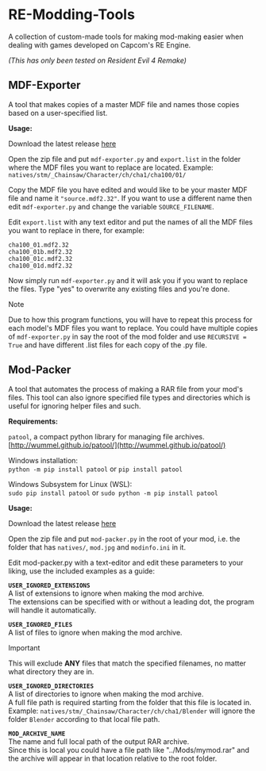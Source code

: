 # **RE-Modding-Tools**
A collection of custom-made tools for making mod-making easier when dealing with games developed on Capcom's RE Engine.  

*(This has only been tested on Resident Evil 4 Remake)*

## **MDF-Exporter**
A tool that makes copies of a master MDF file and names those copies based on a user-specified list.  

**Usage:**

Download the latest release [here](https://github.com/Weeaboo420/RE-Modding-Tools/releases/tag/mdf-exporter)

Open the zip file and put `mdf-exporter.py` and `export.list` in the folder where the MDF files you want to replace are located. Example: `natives/stm/_Chainsaw/Character/ch/cha1/cha100/01/`

Copy the MDF file you have edited and would like to be your master MDF file and name it `"source.mdf2.32"`. If you want to use a different name then edit `mdf-exporter.py` and change the variable `SOURCE_FILENAME`.

Edit `export.list` with any text editor and put the names of all the MDF files you want to replace in there, for example:
```
cha100_01.mdf2.32
cha100_01b.mdf2.32
cha100_01c.mdf2.32
cha100_01d.mdf2.32
```

Now simply run `mdf-exporter.py` and it will ask you if you want to replace the files. Type "yes" to overwrite any existing files and you're done.

> [!NOTE]
> Due to how this program functions, you will have to repeat this process for each model's MDF files you want to replace. You could have multiple copies of `mdf-exporter.py` in say the root of the mod folder and use `RECURSIVE = True` and have different .list files for each copy of the .py file.

## **Mod-Packer**
A tool that automates the process of making a RAR file from your mod's files.
This tool can also ignore specified file types and directories which is useful for ignoring helper files and such.

**Requirements:**  

`patool`, a compact python library for managing file archives.
[http://wummel.github.io/patool/](http://wummel.github.io/patool/)

Windows installation:  
`python -m pip install patool` or `pip install patool`  

Windows Subsystem for Linux (WSL):  
`sudo pip install patool` or `sudo python -m pip install patool`  

**Usage:**

Download the latest release [here](https://github.com/Weeaboo420/RE-Modding-Tools/releases/tag/mod-packer)

Open the zip file and put `mod-packer.py` in the root of your mod, i.e. the folder that has `natives/`, `mod.jpg` and `modinfo.ini` in it.

Edit mod-packer.py with a text-editor and edit these parameters to your liking, use the included examples as a guide:  

**`USER_IGNORED_EXTENSIONS`**  
A list of extensions to ignore when making the mod archive.  
The extensions can be specified with or without a leading dot, the program will handle it automatically.

**`USER_IGNORED_FILES`**  
A list of files to ignore when making the mod archive.
> [!IMPORTANT]
> This will exclude **ANY** files that match the specified filenames, no matter what directory they are in.

**`USER_IGNORED_DIRECTORIES`**  
A list of directories to ignore when making the mod archive.  
A full file path is required starting from the folder that this file is located in. Example: `natives/stm/_Chainsaw/Character/ch/cha1/Blender` will ignore the folder `Blender` according to that local file path.

**`MOD_ARCHIVE_NAME`**  
The name and full local path of the output RAR archive.  
Since this is local you could have a file path like "../Mods/mymod.rar" and the archive will appear in that location relative to the root folder.